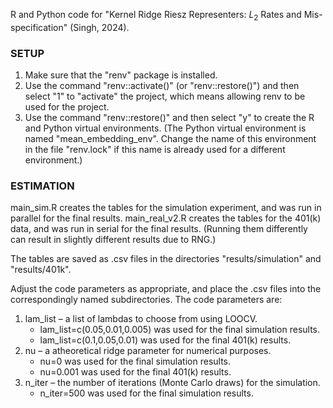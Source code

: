 R and Python code for "Kernel Ridge Riesz Representers: $L_2$ Rates and Mis-specification" (Singh, 2024).

### SETUP
1. Make sure that the "renv" package is installed.
2. Use the command "renv::activate()" (or "renv::restore()") and then select "1" to "activate" the project, which means allowing renv to be used for the project.
3. Use the command "renv::restore()" and then select "y" to create the R and Python virtual environments. (The Python virtual environment is named "mean_embedding_env". Change the name of this environment in the file "renv.lock" if this name is already used for a different environment.)

### ESTIMATION
main_sim.R creates the tables for the simulation experiment, and was run in parallel for the final results.
main_real_v2.R creates the tables for the 401(k) data, and was run in serial for the final results.
(Running them differently can result in slightly different results due to RNG.)

The tables are saved as .csv files in the directories "results/simulation" and "results/401k".

Adjust the code parameters as appropriate, and place the .csv files into the correspondingly named subdirectories. The code parameters are:
1. lam_list – a list of lambdas to choose from using LOOCV.
   * lam_list=c(0.05,0.01,0.005) was used for the final simulation results.
   * lam_list=c(0.1,0.05,0.01) was used for the final 401(k) results.
2. nu – a atheoretical ridge parameter for numerical purposes.
   * nu=0 was used for the final simulation results.
   * nu=0.001 was used for the final 401(k) results.
3. n_iter – the number of iterations (Monte Carlo draws) for the simulation.
   * n_iter=500 was used for the final simulation results.
